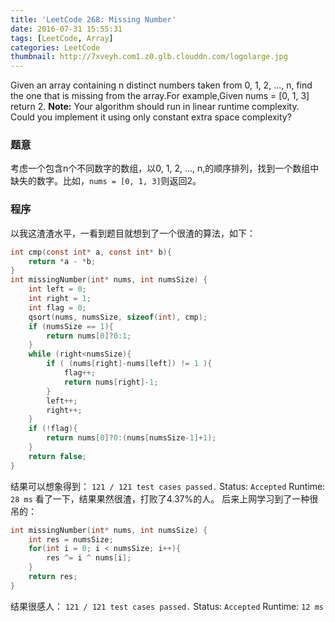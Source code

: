 ```yaml
---
title: 'LeetCode 268: Missing Number'
date: 2016-07-31 15:55:31
tags: [LeetCode, Array]
categories: LeetCode
thumbnail: http://7xveyh.com1.z0.glb.clouddn.com/logolarge.jpg
---
```

Given an array containing n distinct numbers taken from 0, 1, 2, ..., n, find the one that is missing from the array.<!--more-->For example,Given nums = [0, 1, 3] return 2.
<strong>Note:</strong>
	Your algorithm should run in linear runtime complexity. Could you implement it using only constant extra space complexity?
### 题意
考虑一个包含n个不同数字的数组，以0, 1, 2, ..., n,的顺序排列，找到一个数组中缺失的数字。比如，`nums = [0, 1, 3]`则返回2。
### 程序
以我这渣渣水平，一看到题目就想到了一个很渣的算法，如下：
``` c
int cmp(const int* a, const int* b){
    return *a - *b;
}
int missingNumber(int* nums, int numsSize) {
    int left = 0;
    int right = 1;
    int flag = 0;
    qsort(nums, numsSize, sizeof(int), cmp);
    if (numsSize == 1){
        return nums[0]?0:1;
    }
    while (right<numsSize){
        if ( (nums[right]-nums[left]) != 1 ){
            flag++;
            return nums[right]-1;
        }
        left++;
        right++;
    }
    if (!flag){
        return nums[0]?0:(nums[numsSize-1]+1);
    }
    return false;
}
```

结果可以想象得到：
`121 / 121 test cases passed.`
Status: `Accepted`
Runtime: `28 ms`
看了一下，结果果然很渣，打败了4.37%的人。
后来上网学习到了一种很吊的：
``` c
int missingNumber(int* nums, int numsSize) {
    int res = numsSize;
    for(int i = 0; i < numsSize; i++){
        res ^= i ^ nums[i];
    }
    return res;
}
```
结果很感人：
`121 / 121 test cases passed.`
Status: `Accepted`
Runtime: `12 ms`

